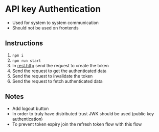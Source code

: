 # API key Authentication

- Used for system to system communication
- Should not be used on frontends

## Instructions

1. `npm i`
1. `npm run start`
1. In [rest.http](./rest.http) send the request to create the token
1. Send the request to get the authenticated data
1. Send the request to invalidate the token
1. Send the request to fetch authenticated data

## Notes

- Add logout button
- In order to truly have distributed trust JWK should be used (public key authentication)
- To prevent token expiry join the refresh token flow with this flow
